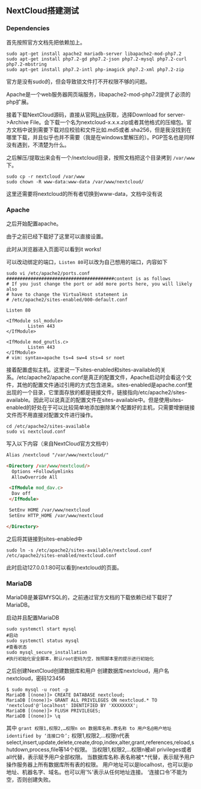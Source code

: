 ## NextCloud搭建测试

### Dependencies
首先按照官方文档先把依赖加上。

```shell
sudo apt-get install apache2 mariadb-server libapache2-mod-php7.2
sudo apt-get install php7.2-gd php7.2-json php7.2-mysql php7.2-curl php7.2-mbstring
sudo apt-get install php7.2-intl php-imagick php7.2-xml php7.2-zip
```
官方是没有sudo的，但会导致锁文件打不开权限不够的问题。

Apache是一个web服务器网页端服务，libapache2-mod-php7.2提供了必须的php扩展。

接着下载NextCloud源码，直接从官网[Link](https://nextcloud.com/install/)获取，选择Download for server->Archive File。会下载一个名为nextcloud-x.x.x.zip或者其他格式的压缩包。官方文档中说到需要下载对应校验和文件比如.md5或者.sha256，但是我没找到在哪里下载，并且似乎也并不需要（我是在windows里解压的）。PGP签名也是同样没有遇到，不清楚为什么。

之后解压/提取出来会有一个/nextcloud目录，按照文档把这个目录拷到 `/var/www`下。
```shell
sudo cp -r nextcloud /var/www
sudo chown -R www-data:www-data /var/www/nextcloud/
```
这里还需要将nextcloud的所有者切换到www-data，文档中没有说
### Apache
之后开始配置apache。

由于之前已经下载好了这里可以直接设置。

此时从浏览器进入页面可以看到it works!

可以改动绑定的端口，`Listen 80`可以改为自己想用的端口，内容如下
```shell
sudo vi /etc/apache2/ports.conf
########################################content is as follows
# If you just change the port or add more ports here, you will likely also
# have to change the VirtualHost statement in
# /etc/apache2/sites-enabled/000-default.conf

Listen 80

<IfModule ssl_module>
        Listen 443
</IfModule>

<IfModule mod_gnutls.c>
        Listen 443
</IfModule>
# vim: syntax=apache ts=4 sw=4 sts=4 sr noet                                       
```

接着配置虚拟主机。这里说一下sites-enabled和sites-available的关系。/etc/apache2/apache.conf是真正的配置文件，Apache启动时会看这个文件，其他的配置文件通过引用的方式包含进来。sites-enabled是apache.conf里出现的一个目录，它里面存放的都是链接文件，链接指向/etc/apache2/sites-available。因此可以说真正的配置文件在sites-available中。但是使用sites-enabled的好处在于可以比较简单地添加删除某个配置好的主机，只需要增删链接文件而不用直接对配置文件进行操作。

```shell
cd /etc/apache2/sites-available
sudo vi nextcloud.conf
```

写入以下内容（来自NextCloud官方文档中）
```html
Alias /nextcloud "/var/www/nextcloud/"

<Directory /var/www/nextcloud/>
  Options +FollowSymlinks
  AllowOverride All

 <IfModule mod_dav.c>
  Dav off
 </IfModule>

 SetEnv HOME /var/www/nextcloud
 SetEnv HTTP_HOME /var/www/nextcloud

</Directory>
```
之后将其链接到sites-enabled中
```shell
sudo ln -s /etc/apache2/sites-available/nextcloud.conf /etc/apache2/sites-enabled/nextcloud.conf
```

此时启动127.0.0.1:80可以看到nextcloud的页面。


### MariaDB
MariaDB是兼容MYSQL的，之前通过官方文档的下载依赖已经下载好了MariaDB。

启动并且配置MariaDB
```shell
sudo systemctl start mysql  
#启动
sudo systemctl status mysql
#查看状态
sudo mysql_secure_installation
#执行初始化安全脚本，默认root密码为空，按照脚本里的提示进行初始化
```

之后创建NextCloud创建数据库和用户
创建数据库nextcloud，用户名nextcloud，密码123456
```mysql
$ sudo mysql -u root -p
MariaDB [(none)]> CREATE DATABASE nextcloud;
MariaDB [(none)]> GRANT ALL PRIVILEGES ON nextcloud.* TO 'nextcloud'@'localhost' IDENTIFIED BY 'XXXXXXXX';
MariaDB [(none)]> FLUSH PRIVILEGES;
MariaDB [(none)]> \q
```
其中
`grant 权限1,权限2,…权限n on 数据库名称.表名称 to 用户名@用户地址 identified by ‘连接口令’;`
权限1,权限2,…权限n代表select,insert,update,delete,create,drop,index,alter,grant,references,reload,shutdown,process,file等14个权限。
当权限1,权限2,…权限n被all privileges或者all代替，表示赋予用户全部权限。
当数据库名称.表名称被*.*代替，表示赋予用户操作服务器上所有数据库所有表的权限。
用户地址可以是localhost，也可以是ip地址、机器名字、域名。也可以用’%'表示从任何地址连接。
‘连接口令’不能为空，否则创建失败。
